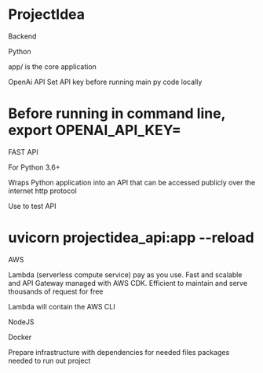 # ProjectIdea

Backend

Python

app/ is the core application

OpenAi API
Set API key before running main py code locally

# Before running in command line, export OPENAI_API_KEY=<Secret key>

FAST API

For Python 3.6+

Wraps Python application into an API that can be accessed publicly over the internet http protocol

Use to test API

# uvicorn projectidea_api:app --reload

AWS

Lambda (serverless compute service) pay as you use. Fast and scalable  
and API Gateway managed with AWS CDK. Efficient to maintain and serve thousands of request for free

Lambda will contain the
AWS CLI

NodeJS

Docker

Prepare infrastructure with dependencies for needed files packages needed to run out project
